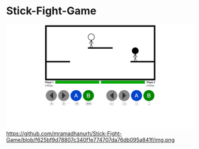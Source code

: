 # Stick-Fight-Game
![stick fight game](https://github.com/mramadhanurh/Stick-Fight-Game/blob/f625bf9d78807c340f1e774707da76db095a841f/img.png)
https://github.com/mramadhanurh/Stick-Fight-Game/blob/f625bf9d78807c340f1e774707da76db095a841f/img.png
